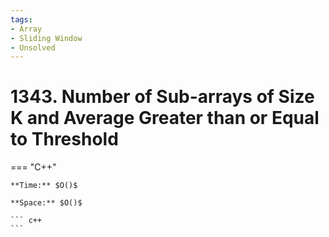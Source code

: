 ```yaml
---
tags:
- Array
- Sliding Window
- Unsolved
---
```



# 1343. Number of Sub-arrays of Size K and Average Greater than or Equal to Threshold

=== "C++"

    **Time:** $O()$

    **Space:** $O()$

    ``` c++
    ```